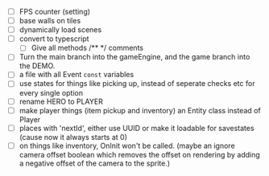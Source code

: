 - [ ] FPS counter (setting)
- [ ] base walls on tiles
- [ ] dynamically load scenes
- [ ] convert to typescript
    - [ ] Give all methods /** */ comments
- [ ] Turn the main branch into the gameEngine, and the game branch into the DEMO.
- [ ] a file with all Event `const` variables
- [ ] use states for things like picking up, instead of seperate checks etc for every single option
- [ ] rename HERO to PLAYER
- [ ] make player things (item pickup and inventory) an Entity class instead of Player
- [ ] places with 'nextId', either use UUID or make it loadable for savestates (cause now it always starts at 0)
- [ ] on things like inventory, OnInit won't be called. (maybe an ignore camera offset boolean which removes the offset on rendering by adding a negative offset of the camera to the sprite.)